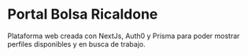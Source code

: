 # Portal Bolsa Ricaldone
Plataforma web creada con NextJs, Auth0 y Prisma para 
poder mostrar perfiles disponibles y en busca de trabajo.

